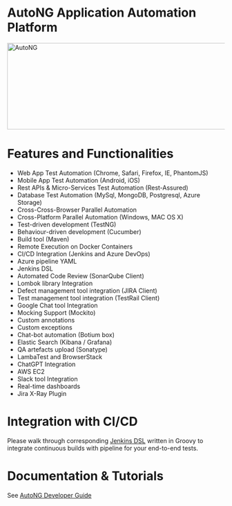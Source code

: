 # AutoNG Application Automation Platform
<img src="https://media.licdn.com/dms/image/D4D16AQEYgS7rSyJU0A/profile-displaybackgroundimage-shrink_350_1400/0/1670424384589?e=1697673600&v=beta&t=xlJLcMqqkFLacAIGQ5Z-5Si9D_pRm9HtnZm7l3he4Cg" alt="AutoNG" width="800" height="200">

# Features and Functionalities

<ul> 

  <li>Web App Test Automation (Chrome, Safari, Firefox, IE, PhantomJS) </li> 

  <li>Mobile App Test Automation (Android, iOS) </li> 

  <li>Rest APIs & Micro-Services Test Automation (Rest-Assured) </li> 

  <li>Database Test Automation (MySql, MongoDB, Postgresql, Azure Storage) </li> 

  <li>Cross-Cross-Browser Parallel Automation </li>

  <li>Cross-Platform Parallel Automation (Windows, MAC OS X) </li>

  <li>Test-driven development (TestNG) </li>

  <li>Behaviour-driven development (Cucumber) </li> 

  <li>Build tool (Maven) </li> 

  <li>Remote Execution on Docker Containers </li> 

  <li>CI/CD Integration (Jenkins and Azure DevOps) </li>

  <li>Azure pipeline YAML </li> 

  <li>Jenkins DSL </li> 

  <li>Automated Code Review (SonarQube Client) </li> 

  <li>Lombok library Integration </li>

  <li>Defect management tool integration (JIRA Client) </li> 

  <li>Test management tool integration (TestRail Client) </li> 

  <li>Google Chat tool Integration </li> 

  <li>Mocking Support (Mockito) </li>

  <li>Custom annotations </li> 

  <li>Custom exceptions </li>

  <li>Chat-bot automation (Botium box) </li> 

  <li>Elastic Search (Kibana / Grafana) </li> 

  <li>QA artefacts upload (Sonatype) </li> 

  <li>LambaTest and BrowserStack </li> 

  <li>ChatGPT Integration </li>

  <li>AWS EC2 </li> 

  <li>Slack tool Integration </li> 

  <li>Real-time dashboards </li> 

  <li>Jira X-Ray Plugin </li>

</ul>



# Integration with CI/CD

Please walk through corresponding <a href="https://github.com/ShwetankVashishtha/DSLs/blob/main/jenkins_autong.dsl">Jenkins DSL</a> written in Groovy to integrate continuous builds with pipeline for your end-to-end tests.


# Documentation & Tutorials

See <a href="https://www.loom.com/looms/videos/AutoNG-8795c3caa1f6401cad91981275ed07dc">AutoNG Developer Guide</a> 
